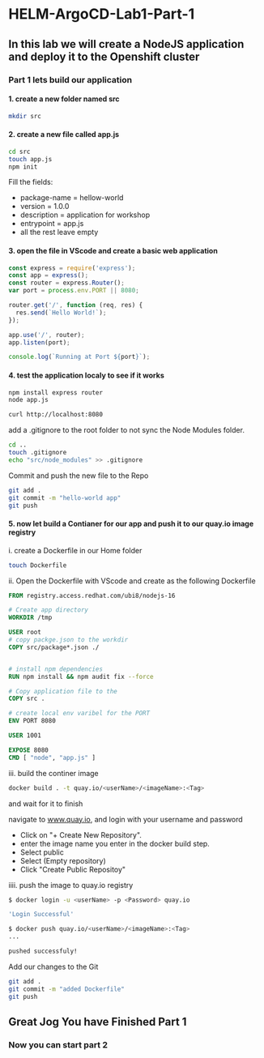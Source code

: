# HELM-ArgoCD-Lab1-Part-1

## In this lab we will create a NodeJS application and deploy it to the Openshift cluster

### Part 1 lets build our application

#### 1. create a new folder named src

```Bash
mkdir src
```

#### 2. create a new file called app.js

```Bash
cd src
touch app.js
npm init
```

Fill the fields:

- package-name = hellow-world
- version = 1.0.0
- description = application for workshop
- entrypoint = app.js
- all the rest leave empty

#### 3. open the file in VScode and create a basic web application

```js
const express = require('express');
const app = express();
const router = express.Router();
var port = process.env.PORT || 8080;

router.get('/', function (req, res) {
  res.send(`Hello World!`);
});

app.use('/', router);
app.listen(port);

console.log(`Running at Port ${port}`);
```

#### 4. test the application localy to see if it works

```Bash
npm install express router
node app.js
```

```Bash
curl http://localhost:8080
```

add a .gitignore to the root folder to not sync the Node Modules folder.

```Bash
cd ..
touch .gitignore
echo "src/node_modules" >> .gitignore
```

Commit and push the new file to the Repo

```Bash
git add .
git commit -m "hello-world app"
git push
```

#### 5. now let build a Contianer for our app and push it to our quay.io image registry

i. create a Dockerfile in our Home folder

```Bash
touch Dockerfile
```

ii. Open the Dockerfile with VScode and create as the following Dockerfile

```Dockerfile
FROM registry.access.redhat.com/ubi8/nodejs-16

# Create app directory
WORKDIR /tmp

USER root
# copy packge.json to the workdir
COPY src/package*.json ./


# install npm dependencies
RUN npm install && npm audit fix --force

# Copy application file to the 
COPY src .

# create local env varibel for the PORT
ENV PORT 8080

USER 1001

EXPOSE 8080
CMD [ "node", "app.js" ]
```

iii. build the continer image

```Bash
docker build . -t quay.io/<userName>/<imageName>:<Tag>
```

and wait for it to finish

navigate to www.quay.io, and login with your username and password

- Click on "+ Create New Repository".
- enter the image name you enter in the docker build step.
- Select public
- Select (Empty repository)
- Click "Create Public Repositoy"

iiii. push the image to quay.io registry

```Bash
$ docker login -u <userName> -p <Password> quay.io

'Login Successful'

$ docker push quay.io/<userName>/<imageName>:<Tag>
...

pushed successfuly!
```

Add our changes to the Git

```Bash
git add .
git commit -m "added Dockerfile"
git push
```

## Great Jog You have Finished Part 1

### Now you can start part 2
